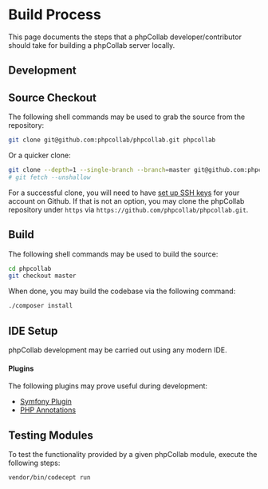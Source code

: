 # Build Process

This page documents the steps that a phpCollab developer/contributor should take for building a phpCollab server locally.

## Development 

## Source Checkout

The following shell commands may be used to grab the source from the repository:

```bash
git clone git@github.com:phpcollab/phpcollab.git phpcollab
```

Or a quicker clone:

```bash
git clone --depth=1 --single-branch --branch=master git@github.com:phpcollab/phpcollab.git phpcollab
# git fetch --unshallow
```

For a successful clone, you will need to have [set up SSH keys](https://help.github.com/articles/working-with-ssh-key-passphrases/) for your account on Github.
If that is not an option, you may clone the phpCollab repository under `https` via `https://github.com/phpcollab/phpcollab.git`.

## Build

The following shell commands may be used to build the source:

```bash
cd phpcollab
git checkout master
```

When done, you may build the codebase via the following command:

```bash
./composer install
```

## IDE Setup

phpCollab development may be carried out using any modern IDE. 

#### Plugins

The following plugins may prove useful during development:

- [Symfony Plugin](https://plugins.jetbrains.com/plugin/7219-symfony-plugin)
- [PHP Annotations](https://plugins.jetbrains.com/plugin/7320-php-annotations)


## Testing Modules

To test the functionality provided by a given phpCollab module, execute the following steps:

```bash
vendor/bin/codecept run
```
